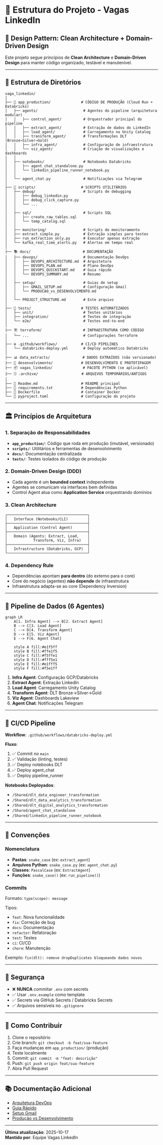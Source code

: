 # 📁 Estrutura do Projeto - Vagas LinkedIn

## 🎯 Design Pattern: Clean Architecture + Domain-Driven Design

Este projeto segue princípios de **Clean Architecture** e **Domain-Driven Design** para manter código organizado, testável e manutenível.

---

## 📂 Estrutura de Diretórios

```
vaga_linkedin/
│
├── 🚀 app_production/              # CÓDIGO DE PRODUÇÃO (Cloud Run + Databricks)
│   ├── agents/                     # Agentes do pipeline (arquitetura modular)
│   │   ├── control_agent/          # Orquestrador principal do pipeline
│   │   ├── extract_agent/          # Extração de dados do LinkedIn
│   │   ├── load_agent/             # Carregamento no Unity Catalog
│   │   ├── transform_agent/        # Transformações DLT (Bronze→Silver→Gold)
│   │   ├── infra_agent/            # Configuração de infraestrutura
│   │   └── viz_agent/              # Criação de visualizações e dashboards
│   │
│   ├── notebooks/                  # Notebooks Databricks
│   │   ├── agent_chat_standalone.py
│   │   └── linkedin_pipeline_runner_notebook.py
│   │
│   └── agent_chat.py               # Notificações via Telegram
│
├── 🔧 scripts/                     # SCRIPTS UTILITÁRIOS
│   ├── debug/                      # Scripts de debugging
│   │   ├── debug_linkedin.py
│   │   ├── debug_click_capture.py
│   │   └── ...
│   │
│   ├── sql/                        # Scripts SQL
│   │   ├── create_raw_tables.sql
│   │   └── temp_catalog.sql
│   │
│   ├── monitoring/                 # Scripts de monitoramento
│   ├── extract_simple.py           # Extração simples para testes
│   ├── run_extraction_only.py      # Executar apenas extração
│   └── kafka_real_time_alerts.py   # Alertas em tempo real
│
├── 📚 docs/                        # DOCUMENTAÇÃO
│   ├── devops/                     # Documentação DevOps
│   │   ├── DEVOPS_ARCHITECTURE.md  # Arquitetura
│   │   ├── DEVOPS_PLAN.md          # Plano DevOps
│   │   ├── DEVOPS_QUICKSTART.md    # Guia rápido
│   │   └── DEVOPS_SUMMARY.md       # Resumo
│   │
│   ├── setup/                      # Guias de setup
│   │   ├── GMAIL_SETUP.md          # Configuração Gmail
│   │   └── PRODUCAO_vs_DESENVOLVIMENTO.md
│   │
│   └── PROJECT_STRUCTURE.md        # Este arquivo
│
├── 🧪 tests/                       # TESTES AUTOMATIZADOS
│   ├── unit/                       # Testes unitários
│   ├── integration/                # Testes de integração
│   └── e2e/                        # Testes end-to-end
│
├── 🏗️ terraform/                   # INFRAESTRUTURA COMO CÓDIGO
│   └── ...                         # Configurações Terraform
│
├── ⚙️ .github/workflows/           # CI/CD PIPELINES
│   └── databricks-deploy.yml       # Deploy automático Databricks
│
├── 📊 data_extracts/               # DADOS EXTRAÍDOS (não versionado)
├── 🔬 desenvolvimento/             # DESENVOLVIMENTO E PROTOTIPAGEM
├── 📦 vagas_linkedin/              # PACOTE PYTHON (se aplicável)
├── 🗄️ .archive/                    # ARQUIVOS TEMPORÁRIOS/ANTIGOS
│
├── 📄 Readme.md                    # README principal
├── 📄 requirements.txt             # Dependências Python
├── 📄 Dockerfile                   # Container Docker
└── 📄 pyproject.toml               # Configuração do projeto
```

---

## 🏛️ Princípios de Arquitetura

### 1. **Separação de Responsabilidades**
- **`app_production/`**: Código que roda em produção (imutável, versionado)
- **`scripts/`**: Utilitários e ferramentas de desenvolvimento
- **`docs/`**: Documentação centralizada
- **`tests/`**: Testes isolados do código de produção

### 2. **Domain-Driven Design (DDD)**
- Cada agente é um **bounded context** independente
- Agentes se comunicam via interfaces bem definidas
- Control Agent atua como **Application Service** orquestrando domínios

### 3. **Clean Architecture**
```
┌─────────────────────────────────────┐
│   Interface (Notebooks/CLI)         │
├─────────────────────────────────────┤
│   Application (Control Agent)       │
├─────────────────────────────────────┤
│   Domain (Agents: Extract, Load,    │
│            Transform, Viz, Infra)   │
├─────────────────────────────────────┤
│   Infrastructure (Databricks, GCP)  │
└─────────────────────────────────────┘
```

### 4. **Dependency Rule**
- Dependências apontam **para dentro** (do externo para o core)
- Core do negócio (agentes) **não depende** de infraestrutura
- Infraestrutura adapta-se ao core (Dependency Inversion)

---

## 🔄 Pipeline de Dados (6 Agentes)

```mermaid
graph LR
    A[1. Infra Agent] --> B[2. Extract Agent]
    B --> C[3. Load Agent]
    C --> D[4. Transform Agent]
    D --> E[5. Viz Agent]
    E --> F[6. Agent Chat]
    
    style A fill:#e1f5ff
    style B fill:#ffe1f5
    style C fill:#f5ffe1
    style D fill:#fff5e1
    style E fill:#e1fff5
    style F fill:#f5e1ff
```

1. **Infra Agent**: Configuração GCP/Databricks
2. **Extract Agent**: Extração LinkedIn
3. **Load Agent**: Carregamento Unity Catalog
4. **Transform Agent**: DLT Bronze→Silver→Gold
5. **Viz Agent**: Dashboards Lakeview
6. **Agent Chat**: Notificações Telegram

---

## 🚀 CI/CD Pipeline

**Workflow**: `.github/workflows/databricks-deploy.yml`

**Fluxo**:
1. ✅ Commit no `main`
2. ✅ Validação (linting, testes)
3. ✅ Deploy notebooks DLT
4. ✅ Deploy agent_chat
5. ✅ Deploy pipeline_runner

**Notebooks Deployados**:
- `/Shared/dlt_data_engineer_transformation`
- `/Shared/dlt_data_analytics_transformation`
- `/Shared/dlt_digital_analytics_transformation`
- `/Shared/agent_chat_standalone`
- `/Shared/linkedin_pipeline_runner_notebook`

---

## 📝 Convenções

### Nomenclatura
- **Pastas**: `snake_case` (ex: `extract_agent`)
- **Arquivos Python**: `snake_case.py` (ex: `agent_chat.py`)
- **Classes**: `PascalCase` (ex: `ExtractAgent`)
- **Funções**: `snake_case()` (ex: `run_pipeline()`)

### Commits
Formato: `type(scope): message`

Tipos:
- `feat`: Nova funcionalidade
- `fix`: Correção de bug
- `docs`: Documentação
- `refactor`: Refatoração
- `test`: Testes
- `ci`: CI/CD
- `chore`: Manutenção

Exemplo: `fix(dlt): remove dropDuplicates bloqueando dados novos`

---

## 🔐 Segurança

- ❌ **NUNCA** commitar `.env` com secrets
- ✅ Usar `.env.example` como template
- ✅ Secrets via GitHub Secrets / Databricks Secrets
- ✅ Arquivos sensíveis no `.gitignore`

---

## 🤝 Como Contribuir

1. Clone o repositório
2. Crie branch: `git checkout -b feat/sua-feature`
3. Faça mudanças em `app_production/` (produção)
4. Teste localmente
5. Commit: `git commit -m "feat: descrição"`
6. Push: `git push origin feat/sua-feature`
7. Abra Pull Request

---

## 📚 Documentação Adicional

- [Arquitetura DevOps](./devops/DEVOPS_ARCHITECTURE.md)
- [Guia Rápido](./devops/DEVOPS_QUICKSTART.md)
- [Setup Gmail](./setup/GMAIL_SETUP.md)
- [Produção vs Desenvolvimento](./setup/PRODUCAO_vs_DESENVOLVIMENTO.md)

---

**Última atualização**: 2025-10-17  
**Mantido por**: Equipe Vagas LinkedIn
